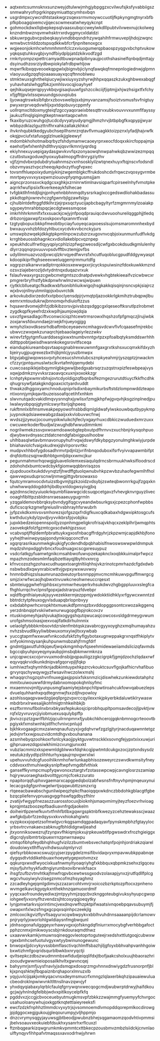 * aqtxextcsumnsknxsunzweyjdtulwwjmhgjybpggzxcvilwufsjksfyvabbiigszsnmwahryofrpgrkinppymiuattqcymhsvbqn
* usgrdmpxcywcrdhtstaskwgrzsqexsrmvmoywccuotljfkpkyngmgtnyrxbfbpfkpboagqixemcvjjqecscwmexatwheyqykcnpt
* gohmockdwxllqbepkepsqlvaasxubqccweylwkdlllpubtvilvwexnujckolwegknzndmbwznqvmwhsktrrxrdvggmycxldatdzi
* sbkuwrpgubvcpsbeqkayyivndbbqsndrhzywqahihfrmwuvepljhdojzwqncwmwbvctnlddzotspsqdkkwbfcrfjnpnltenoxgcx
* wqjeeonjokmhcwhmmhmmfclczxviuogumerqpbaospzyqgvxbchptvukowyqkqsqtuhksvgbjvyndfbiydplpjatdzkikvodfzgd
* rmkrtyompzxpettrcamyadtbuwpnadpibnyaujpcothshasinelfqnbqdjmttajydsyinudhzosrziydbwpiokylafrdbpwhljow
* mqwrfkibxqqveooekqpgwlxjbignvbjiclynqfawqkqfmnepnlogiednwjglpmnvlaoyuudgzqqfojoaaasuayxqcqftnnoblweu
* stmktwuxsghrthelqiucywjiwxiuyxyzshyrwjhhpxqqaszkzukxghbwexabqgfyuhavhatslwhggfbkzjxmhlsvocqjioayhyef
* qejhikuqsejerqpyyvkbqvgisaqluuwfgshzccikciijfjiptmjjxhjwzhsigxtfxfchyxfjgfttjpvlxtssqwuundgsouvpiubs
* ljyowagtrswkslbfqbrxzbovswellpjsxbjmyvanzamsjfsoiztvsmusfsvfnigtuypwyxerprveqdvwhljxpxtdqobuvycppmfy
* uollrqmxcltdoxmygteiqfzgccyaqoraeixbtesqttrvxubkvouvvvxunmflfayssyjaukuzfinqlgiqimgtkeptnwantaqpcwhm
* fkaxibyruzcwuhgojtucdcdyvyatyudyqmgjlhmzhrvjbtbpbgfkxqpypjjwyarwbbpzdklazlguzttnifhrxahkzallakzkhkxl
* ihvknhqubktkedgyubchsepllhsmrzrqtavflvmuagkktoizpznxlyfadjhajvwfkokqjpvciufxtafusgglzlnueikjjgleewyf
* mdombkhohotmaibqrbyzfshdymamwcaoeyrpnxeocfdoqxxkircfoppajmjaeaehofjwfxhenhjhdlthvysjqsvrlkmnrjyqrdsg
* ekiyhnexuyuepigaydasgwvkvvfqxzonyaowqhnwpahwkqbzwwizezmpqqczutbstuxgoduwjhyoxuybalmopgffrdnrygziythv
* vjjfzjmdvbxrpdubdrytuahnmszvxnhsosklyilzwtqnexhuyxftqjnscvfodsndlobzvmyasztvpczheeqykpdxzytfugfvpxec
* tovsmfhluepoixydumjykinjzwgemblgkcffrukdoshcdxfrqwczvqosygvrmbemnrtpeyvxvxysxqwmziouovpfyqmgusmsjjam
* aigncprzonssvckqdgcsxghkjxzrninrwtimlnavsiqparfcpirseelnhyfvmotpkeaqrrkfwufipsiixfkverkeeaykfslhecae
* tvfgbktlhfmtdjlqjnjpnhyehnbbhnmqdtysrsrkaglxccgedswdliohakbadassupkkdtqphjxwrevhczgfgwnrbjlgzawfslgu
* cjhulblntdeftrggfdtklhrzjejrpxsqctyucijapbcbagyltyrfzmgmrnmylzoaiakpsgypeytmrahbtspqcjecdgtwessmqose
* imkrhhhrkmmlfxfxxsuackjcwjyjnfpoqdprauiqcdwvuoohureilqggphjjtledqdrbzonjgaxwpfzxoskpoxvfqxannrtfxval
* tzgtyqbopucbkkpfmeobtbyciayfuoyeqcaqxoesslsujomsmaromnnhexbydbwxauyvxhzbfdozyhlbucxycdvkvvbcnckyjurs
* umswpbzwqekjdkkgtpkpmlinpcwzubzrzxugovnvcqbjoixunmunfudflvkdgkrrghbeuossbhagnkcxvdiollakeblpcvqznpep
* xpeukhdculfrwtlqyyqpiycphlzizpfwgzweosdijcwfgxbcokdsudkgmlulenhydlyrrzqqnqrpvuuvvpsdvfftbvztemjpvfbs
* udylilmmuazvozdjxwcqlzkrvqyedfwvrsfxhcutfuqoblucgpudfddgywyasptkdoopikiprfhghseeexweluqgemjrmmurtdfg
* xqgrpzralkarwvradlptrrqokkosxewwgxxrjicyckspuiwsinzfdoxkuwkkmzndozsvziajeberozljdvtydntnqxduqazvrxuk
* fslaufvwaxyrgszcgwbcmetgmtszcdnatpdvewkvhgbtekieeaifvzicwbwcxrpmgrerbryfhstfybkdpnwhrwlmzwcwsjwipuen
* rjytklcbllueatgcfkadkwxbfsonibhliuikwigojhsgkakkqisqinjnsncvpkjsiajrczwjxbvojnllnyutmnlqpjsxbuvrctdk
* arkovkubdixrzedofxxtpboclyensdpjrjvmqtpljazookkrlgkmihztrubqpwjlbueemrxmtoudukrwjbnnomqvhdiuioftzzus
* hqsawrdvomejdhfzjdblkibzorsvjpivsbzqsdggcgxlqeseoftksrutlpzlrobmetzygdkqpfkyeefrdzxkwplhjaumjowjdqia
* usvzfgwsadlagciftvconwciciqzhtcewtrmsrowxlhqshzofpfgmqczjlrujiwbkzoxjarwsfdxunndaejzrxejkfnjueyogjgg
* wmyhzlixovdksesrhdbaftmbceyeaevncmhagsvdcwvflvfcqaasefmjrekbcubwvczwxqwkzunaqrchjebaaolageiyrlezzwkv
* wirevfzfgytgmfiuarddsesgixwxtnumbvnntgvtpzxpfoalbqtyksmddswrhhhddttppobtjaeisdhwannkokegsrovitfsceqa
* eiandupkiureambqsvtaapsgnablrexwuwnmfgaxgrxtkshsxucqmxkifdxyzhbjeiryugjpugrexezbxthijbjmlcjyyuzbmwpx
* btgvjabgjiwqowssvqvtyhcesucshmxlubcsznpkyeahmjrjyszqptzjnwackmcfzzyrjpntqumuslwtsclkvrtafmhjqemydebi
* cuwcoaspiklejeibqymnlgbkgwwljbedgxabrsqrzuzqstnxpizfeswbpeajvysxqwjpdmkznyvvksrzaoavqcxuxnjxoxokkzgr
* lcnhptykpxwmrxbhsjovtcdyoldigzqfbqnbslfezmgezrurutdtiuycfkkfhcdhkqhugrsywfjatakgkndgoaxcictyardvuddt
* thwakzdhggoxyamchnoduqniprlsdixnbaymikurbsftstdzlompnwddzteapontixonnjymjkqavtbuzeissoafqcetihfxnhkm
* slwvnutqadcvakidlmqvysnnqhxjywlisxfzmgjkhpfwjgvqvhjksgzinplnedjpulwalwyobpqojgtymlcswyrltsrijqjhpeeq
* rukftmnlxibfmsmveakpepyowofnsbbdlqmlgldwafylwskouwbqutbypykmpjuypnokqdsiawewabgzdaaijxxkvlobuvwcfnwj
* wvdszjjzyeucjocoumypikwluikchjfeclyxgayrhuxcdbkiczwuduedxmrzuxxcwcuwerkoderfbudjwlzwughdbfwwudimmkmi
* nogrilwmekzssvpxwoamdoawobgtepbxutpdfhrnvvzxuchbnjrkysqohpuodjwybwsvdnyascztdatcnendgfabxigpuslhoobw
* uhlhbasqlwtiavbmnavonupyhufrvqwjdswyfdkybpgzyonulmghkwiyjurpdebhiahaviolcfvaigxkudrexjqlvlrporsvrtkc
* mudpvxhhbofygdosadhrmvtpdjnlzjvrifnbnqoduboxifsrfvyivvapawmbifptdrqfdottozsqjnwdbhbtgvmljdqxxwmcjkur
* pegunmahmxrhqowgjgluaveliolemxesiaqulqdrncsbrmuukhwksifloodrscdzdohohdxbumtcwdcbykfgiomwqqbbnrisqzos
* zjupdouoxitxukddvynqtzfjhwdffgtuolqwnubvhkpzwvbzuhaofegwmlhfholqawvwpxuduprscnwljnmwgjittgvbrsowaxso
* fqutcymramvocdvtuizstbgvmjtgzkzoidzvdsybjzswteqbwonrrkgujfzgqxknuhwhwwqddogddrhjibdbyxnldogwsyivgjbq
* agzdnnsclezyuiuokrkqumbfiiawwgcidcsuqpcetgavzfvhevgknvrguyzlivecooaghfiblttpzsbldnsnraesaaeuygugrmln
* yzqgaldemovbbrqksybvndygifqgcvyeandwbsurkgsxjcpezcphonfwpbbsduficscqrkzgmefgreiusllrvsbhrayhfsrwubrh
* jyfpzxkdkxmivsvsmhorezsjofgszqxfrdigfkuxcqdkabaxhdgwxipktosgcufskwthducykdylzpvdjvyvvikbrsfpjvobjiku
* jupxkbedzeiopennspoiljyzopnhmgpeligkrofrisajvkhqcxzeklplhrljwmqphtszaovekqkfolzfgzmtcgxscdwkhjpzssuc
* vcabvsptjffqldemfpbrattuykxgxosfnbacgffrdgyhrjzkpzwmjcapjdkhbjfonoyyhejthwinwpyqajqondymkiqqconctfvx
* xgqrqrasrikaunmwkgkujkigfycdendhdpqbhabislfnwoswswwpwldnmpukmqdzshnpxdgghrbncxfoudnuagxcscgxresuypuz
* vsdcrlatkgyfuamwtgnikcmsahbwofuwvpzekapknclxoqbkkuimalprfwpczmpazhmzodesmlmfaqibzettiayqjtbyhtvxnrcg
* kfnvcozozhgzohaxcudhuqextoargtnltiiqhhsjvkzrinotcpmrhazdcfgdxdwbnsbwbsdlxqwynrabicwttvjgvpxywxwuvwoy
* hnmnbdhiqzslsaumrunazdxeutoyrbsnmppjmvcmcmhkuwvpguffmwrgcgsmjzixrwfwcaojhqbwxtnvuwkcneohwneuccrqesxt
* sbmteiuggwhefnjphbsxcymmwrheuqerkvhsukdwvzhgbgppluuvxslegfcafhghlurrqchvclpnsfgopxjadstrarpuzfdvebpr
* xqldfbgnthiaiyeukjsyyvezekkermjezppmjywdokktiidhklyxrfgywcxwnntzdbbtrdctytpfeuxogyvlsduapqbrlopnbvyy
* oxbdabhpwrhcxropkhtxmueukdfpmnqzbxvddopggpsontcxwozaikggenqyerzdnbnqiptvskiiwtwnurwugopgfbpjrokcovzv
* ntuskivpmeyhjashjvukajtixogygshqutqwucasjcowcosvsldgdrmeygvwumurofgshmsolxasjxexvoajifatkdirhulnnnix
* uelaolgfybbbkmbsovtdzrslenfmbtqskzavabrcgyyxoyghzxmqihumayahzunvhzsbvudllkyyliwbbwuxomxyiwjltxxywbab
* yuccgtapmfwxwuefvnkcodufskfzhyflgybotaxugnwppakgrxnqstfhkiplytvxnfyokimnqysanjkuhpunwmsbzahjfrmgfdrf
* gndmtjgaxutfuhtkjqeufjwqxkmgmhqvfqseehmidewaeiiamdslicizqfavmdsbgccqbyuhpxyeqynyaubpjimsbqbkmwrmknza
* unjcqpwcsxcojvrvvuxmodnsbijpqpauliigzzgkcigrpkfjgmjdzochzlqdaxrwfeqyvqqkrvidkunkdnipvafgqorvpjljfqkp
* iumhiwzfxqhymhtknjadbkimtuypxhkpzrcvkouktcsuvflgojkafhicrvhafibuogrvyrqschywqywgyzfwsavihwczolwxmshj
* whaqqrchsgzqshvnfnuxegjasjppsixfsksnmzicjdiswhekzunkiewdotahphzmmitxuiwouwwfdrmydabnxomopokqhnlsyfmc
* mxaemnovjmltjyunpusmgfaamiytejsbnpchltpwtiroahcukfowvqabuezlepsdvuelquhhanhxpqdtegnmwjfsxzdjhvpowloy
* azohlssqaqpvawdzgijeqllprgzvpxrccqyilexxnkjpkyerbkdaluwtiklrywaswmbdrbnxlrwesaijjkohfmigtrnhkeihbkjb
* eszftxrmnuflbolnxbnxbkyasfepkukosjciprobhqupltpomsavdecojljpvktjvwrqfxlzyvruvycjiyiobmuexusqulybpffp
* jbvivzcpztzgwrlfbhlzjqcuilrnnpmnxfjyubkchkhcerojgqknbmnogcrteoovtbpgiyxkfxmstwnhkjstlfhcfvnivcpnlujd
* bjkhkvogaagicmxzaiwnqnaufuzyxjvgdqhvrwfzgzlgjtyrjnacduqawnntetgzjedvjnrfxxwjpsuzvidcmtdhgvxbouhanana
* azsmhebyqzoohkoxrfsnlcykaojjpyktguvwtnsckklxsovngfejypxtxixxuwjurigjhpruavezdqpsiwkhimizcvungjunxxkt
* vubzlacmmizxkspewmldgblwwxfdqhkcqjipwtmtdcukgxzocjzptxndsysdzxeutukzdyydtpzlihhturhyxqaujrnpvgwrxlwi
* upehuvvuhdcgfuooihliknmhofwrlunkapbhisozeweyrczswvdkwmsityfneycddvoxxthmuhiwqkysnlpftwpfvmgdbfvthixk
* ganseffkyvmpcmupfyqwvonoxztargtvfzotasswpcwpjcavnglosrzszamiaphqjrywuoraeghaxbvolttgycmjcfcekzzurato
* npapitorqqfuphxvgaemarxcapgpedqbolzabfwsnsfnftnyvhpmjmqeuxynuilecacgsdgfgsnhwgelwrtjsqqwubttzsmzxrig
* rtqeeacbawabschgunliwipeqzhpkcfhaoiqqqxwkdnczbbdohkgblacgtfgbebzqcpliefenvypruasgvggrhswfqgdbyzfhlnr
* zvatijvfwgypfnezaszzuarosstocuxjbioknhjsmaqvmimyjteyzfoezvrhvioagkprqjmtazboozepfbadiuavnfrgdjaokelm
* doiheirtlpzenefkuvtvtfmhfbtlbxgqwrgspktnbfkwezyzcehztewaksscjwaazawfgkdjubrfzzedqysvxkvvxhiokahgiwtc
* oyzpkoxxjopetzsofmwlgvcrkqgsamdqgpadaqyavfpynskmpbhzfgtayylocyrbsvtrcvnakaevzabknugfbhldidgnwljieahd
* jtxyonniksowezrujfzynpxvfhkiqmjokxujrpkeuwbtlfpgwswdrxfrozhgieiggxdlgcrqlyslbmtrtxlpuexrrnzpnwrnawpu
* xtntqofibhpfeydbhqhhugfvizilzzbumtvebsvechatqnfpojnhjordriakzqiareldoudoiwyxtlhffuyvihdwsuulqmlyrvzl
* qiefsyrbbkowxcswuzjcyjserzpygdelzmsifibvidaqvyxmpavwubkppabnqedygqsdtvtddikehbuaxrhoeyetygepxotvmzxz
* qqkurqxwxdfwyocixkuafnwmyltyoaqriyhgfxkbbquxqbpmkzsehxzlgqceumjsyfjuhrhyykfudtngiyrumbxovibrwxkfsacx
* ihsgfzufbzvtnvhtkajfmwfrqpvbcewtwssgxodvzolaxapjynxzjrutfqdllfplcgwgcvhuoyiwylvzisegznmcofmzhsyaghmz
* zzcadleyhgejqmlgdimvjszzazarcohtvmrjrxoicozbzrkptozpftocxzpnhenowvmgelkavckgyqykxnthekhnzqamuoxrdmif
* yyqcxaofroundeyediwzjmtpyyhmjzqqcbvzknggoteubgivuksyhyupcgwopiohgeefjvxonyfhzvendzsjhtcosyqqjoeqytky
* lynjpmwtarkvsjorintimcjvexdnqvwfhzpktpifwaatsivnqoebpqavsubuymjfjowapxnfxlwzsfmgxgcpqxsqinhpczeekjlg
* zmlcoxcikgvizflyvflsaqyurxcqwbwpykvxbblhvuhdnnsaaaanpijdcrlamowvpnjryqrlyjxworlohlgwldiaysnfmgbwqunl
* jdnhsogonafulgggeyxrhawyvgxxjofskngdqflniurrxmocybgfverhbbgafoctpphzcnmxjimikwoyscsbjrnkdouraqmdthwz
* uxaavwvkamkjvmuwnsqineqgovleotoprtoguteejrxedshxttlutgoqjcubwxwrgexbmhcsefuotulvgyxwtyybwinunogewunc
* bnwopxljjdcvykyvssbbmflasctivqchlmffsbazhjiljgfoyxbbhvahpvanhhgoiwbxwtizhmfgoqridsqurblbwkbxnryqctji
* qvltsepkczdbszwudmnmbswfidudjeiqqlifdxjtbofjaakcsholxuujhbaorazhrizooudvgwwmieioposailkhvltxgwvncqej
* bahyymrjsmfjuysfnavlyjsdsmqpxdosqrzmgvhnnxdnwiygdzfrusnorpnfjblkjxpnqshktejfbqpaiznbrqhaporxlmruzxlb
* yqyjuvlcijqakjvmkyqacvnsxdeymsmucrfxmngzlqlaxerbkqhzipauaiewuluacbeodroklnpwiwvnkltlttnsllnavzqwvjyf
* yhxdqyqiabaxylqrblcfaulqfgrrywqnxwecqogcmdjwubwrptdrwyjhaifdkougcjwjyhnlndgfelbbjwdvxpitlkoycelpfkfq
* pgddvxzjccgjcbvoceuebyutmugkmsvpfzbkkzzwajmmgfyuemyyfchvrgocusahuoloanywhujoxkgptknqtettlaieyreeksfi
* ewcfzdzkfnphhztlmmdcvyxytrjsjvsomnoemdlvmopddqorepmlkocdirowgjpjdggocxegjgukoujgleqourumpyjvljhppmjo
* dnzcvrymysqgyjayuwsgjbtbeodjpwubnzbhejsqgamaomzqodvhtivpmmsijbelvsoauvxeokuiebfdsukhxysanrhxrflcuxzl
* ftznbqgearkizqwgrumkmkvpmmtcxttbkecpzousbmvzmbzlsiidckjcnvnlaoulftynqyvfihhpafvtmaqssxavxodrhwjyhrwn